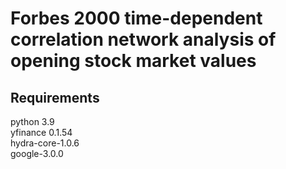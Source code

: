 # Forbes 2000 time-dependent correlation network analysis of opening stock market values
## Requirements
python 3.9 \
yfinance 0.1.54 \
hydra-core-1.0.6 \
google-3.0.0